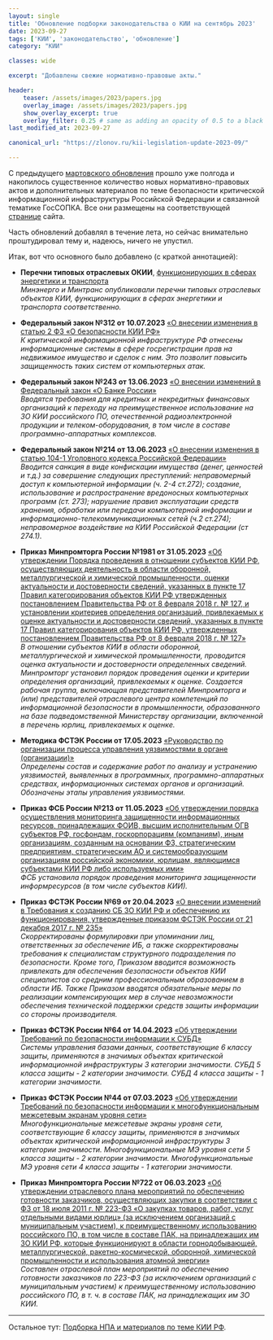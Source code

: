 ```yaml
---
layout: single
title: 'Обновление подборки законодательства о КИИ на сентябрь 2023'
date: 2023-09-27
tags: ['КИИ', 'законодательство', 'обновление']
category: "КИИ"

classes: wide

excerpt: "Добавлены свежие нормативно-правовые акты."

header:
    teaser: /assets/images/2023/papers.jpg
    overlay_image: /assets/images/2023/papers.jpg
    show_overlay_excerpt: true
    overlay_filter: 0.25 # same as adding an opacity of 0.5 to a black background
last_modified_at: 2023-09-27

canonical_url: "https://zlonov.ru/kii-legislation-update-2023-09/"

---
```

С предыдущего [мартовского обновления](/kii-legislation-update-2023-09/) прошло уже полгода и накопилось существенное количество новых нормативно-правовых актов и дополнительных материалов по теме безопасности критической информационной инфраструктуры Российской Федерации и связанной тематике ГосСОПКА. Все они размещены на соответствующей [странице](/kii/) сайта.

Часть обновлений добавлял в течение лета, но сейчас внимательно проштудировал тему и, надеюсь, ничего не упустил.

Итак, вот что основного было добавлено (с краткой аннотацией):

- **Перечни типовых отраслевых ОКИИ**, [функционирующих в сферах энергетики и транспорта](/laws/перечни-типовых-отраслевых-окии/)\
_Минэнерго и Минтранс опубликовали перечни типовых отраслевых объектов КИИ, функционирующих в сферах энергетики и транспорта соответственно._

- **Федеральный закон №312 от 10.07.2023** [«О внесении изменения в статью 2 ФЗ «О безопасности КИИ РФ»](/laws/312-ФЗ-от-10-07-2023/)\
_К критической информационной инфраструктуре РФ отнесены информационные системы в сфере госрегистрации прав на недвижимое имущество и сделок с ним. Это позволит повысить защищенность таких систем от компьютерных атак._

- **Федеральный закон №243 от 13.06.2023** [«О внесении изменений в Федеральный закон «О Банке России»](/laws/243-ФЗ-от-13-06-2023/)\
_Вводятся требования для кредитных и некредитных финансовых организаций к переходу на преимущественное использование на ЗО КИИ российского ПО, отечественной радиоэлектронной продукции и телеком-оборудования, в том числе в составе программно-аппаратных комплексов._

- **Федеральный закон №214 от 13.06.2023** [«О внесении изменения в статью 104-1 Уголовного кодекса Российской Федерации»](/laws/214-ФЗ-от-13-06-2023/)\
_Вводится санкция в виде конфискации имущества (денег, ценностей и т.д.) за совершение следующих преступлений: неправомерный доступ к компьютерной информации (ч. 2-4 ст.272); создание, использование и распространение вредоносных компьютерных программ (ст. 273); нарушение правил эксплуатации средств хранения, обработки или передачи компьютерной информации и информационно-телекоммуникационных сетей (ч.2 ст.274); неправомерное воздействие на КИИ Российской Федерации (ст 274.1)._

- **Приказ Минпромторга России №1981 от 31.05.2023** [«Об утверждении Порядка проведения в отношении субъектов КИИ РФ, осуществляющих деятельность в области оборонной, металлургической и химической промышленности, оценки актуальности и достоверности сведений, указанных в пункте 17 Правил категорирования объектов КИИ РФ утвержденных постановлением Правительства РФ от 8 февраля 2018 г. № 127, и установлении критериев определения организаций, привлекаемых к оценке актуальности и достоверности сведений, указанных в пункте 17 Правил категорирования объектов КИИ РФ, утвержденных постановлением Правительства РФ от 8 февраля 2018 г. № 127»](/laws/приказ-минпромторга-1981-от-31-05-2023/)\
_В отношении субъектов КИИ в области оборонной, металлургической и химической промышленности, проводится оценка актуальности и достоверности определенных сведений. Минпромторг установил порядок проведения оценки и критерии определения организаций, привлекаемых к оценке. Создается рабочая группа, включающая представителей Минпромторга и (или) представителей отраслевого центра компетенций по информационной безопасности в промышленности, образованного на базе подведомственной Министерству организации, включенной в перечень юрлиц, привлекаемых к оценке._

- **Методика ФСТЭК России от 17.05.2023** [«Руководство по организации процесса управления уязвимостями в органе (организации)»](/laws/методика-фстэк-от-17-05-2023/)\
_Определены состав и содержание работ по анализу и устранению уязвимостей, выявленных в программных, программно-аппаратных средствах, информационных системах органов и организаций. Обозначены этапы управления уязвимостями._

- **Приказ ФСБ России №213 от 11.05.2023** [«Об утверждении порядка осуществления мониторинга защищенности информационных ресурсов, принадлежащих ФОИВ, высшим исполнительным ОГВ субъектов РФ, госфондам, госкорпорациям (компаниям), иным организациям, созданным на основании ФЗ, стратегическим предприятиям, стратегическим АО и системообразующим организациям российской экономики, юрлицам, являющимся субъектами КИИ РФ либо используемых ими»](/laws/приказ-фсб-213-от-11-05-2023/)\
_ФСБ установила порядок проведения мониторинга защищенности информресурсов (в том числе субъектов КИИ)._

- **Приказ ФСТЭК России №69 от 20.04.2023** [«О внесении изменений в Требования к созданию СБ ЗО КИИ РФ и обеспечению их функционирования, утвержденные приказом ФСТЭК России от 21 декабря 2017 г. № 235»](/laws/приказ-фстэк-69-от-20-04-2023/)\
_Скорректированы формулировки при упоминании лиц, ответственных за обеспечение ИБ, а также скорректированы требования к специалистам структурного подразделения по безопасности. Кроме того, Приказом вводится возможность привлекать для обеспечения безопасности объектов КИИ специалистов со средним профессиональным образованием в области ИБ. Также Приказом вводятся обязательные меры по реализации компенсирующих мер в случае невозможности обеспечения технической поддержки средств защиты информации со стороны производителя._

- **Приказ ФСТЭК России №64 от 14.04.2023** [«Об утверждении Требований по безопасности информации к СУБД»](/laws/приказ-фстэк-64-от-14-04-2023/)\
_Системы управления базами данных, соответствующие 6 классу защиты, применяются в значимых объектах критической информационной инфраструктуры 3 категории значимости. СУБД 5 класса защиты - 2 категории значимости. СУБД 4 класса защиты - 1 категории значимости._

- **Приказ ФСТЭК России №44 от 07.03.2023** [«Об утверждении Требований по безопасности информации к многофункциональным межсетевым экранам уровня сети»](/laws/приказ-фстэк-44-от-07-03-2023/)\
_Многофункциональные межсетевые экраны уровня сети, соответствующие 6 классу защиты, применяются в значимых объектах критической информационной инфраструктуры 3 категории значимости. Многофункциональные МЭ уровня сети 5 класса защиты - 2 категории значимости. Многофункциональные МЭ уровня сети 4 класса защиты - 1 категории значимости._

- **Приказ Минпромторга России №722 от 06.03.2023** [«Об утверждении отраслевого плана мероприятий по обеспечению готовности заказчиков, осуществляющих закупки в соответствии с ФЗ от 18 июля 2011 г. № 223-ФЗ «О закупках товаров, работ, услуг отдельными видами юрлиц» (за исключением организаций с муниципальным участием), к преимущественному использованию российского ПО, в том числе в составе ПАК, на принадлежащих им ЗО КИИ РФ, которые функционируют в области горнодобывающей, металлургической, ракетно-космической, оборонной, химической промышленности и использования атомной энергии»](/laws/приказ-минпромторга-722-от-06-03-2023/)\
_Составлен отраслевой план мероприятий по обеспечению готовности заказчиков по 223-ФЗ (за исключением организаций с муниципальным участием) к преимущественному использованию российского ПО, в т. ч. в составе ПАК, на принадлежащих им ЗО КИИ._

---

Остальное тут: [Подборка НПА и материалов по теме КИИ РФ](/kii/).